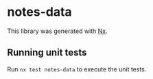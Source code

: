 # notes-data

This library was generated with [Nx](https://nx.dev).

## Running unit tests

Run `nx test notes-data` to execute the unit tests.
